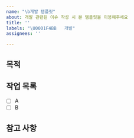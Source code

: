 ```yaml
---
name: "\b개발 템플릿"
about: 개발 관련된 이슈 작성 시 본 템플릿을 이용해주세요
title: ''
labels: "\U0001F4BB   개발"
assignees: ''

---
```


## 목적

## 작업 목록

- [ ] A
- [ ] B

## 참고 사항
